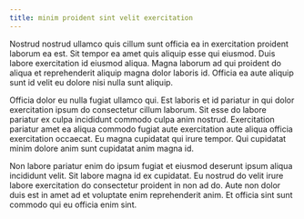 ```yaml
---
title: minim proident sint velit exercitation
---
```


Nostrud nostrud ullamco quis cillum sunt officia ea in exercitation proident laborum ea est. Sit tempor ea amet quis aliquip esse qui eiusmod. Duis labore exercitation id eiusmod aliqua. Magna laborum ad qui proident do aliqua et reprehenderit aliquip magna dolor laboris id. Officia ea aute aliquip sunt id velit eu dolore nisi nulla sunt aliquip.

Officia dolor eu nulla fugiat ullamco qui. Est laboris et id pariatur in qui dolor exercitation ipsum do consectetur cillum laborum. Sit esse do labore pariatur ex culpa incididunt commodo culpa anim nostrud. Exercitation pariatur amet ea aliqua commodo fugiat aute exercitation aute aliqua officia exercitation occaecat. Eu magna cupidatat qui irure tempor. Qui cupidatat minim dolore anim sunt cupidatat anim magna id.

Non labore pariatur enim do ipsum fugiat et eiusmod deserunt ipsum aliqua incididunt velit. Sit labore magna id ex cupidatat. Eu nostrud do velit irure labore exercitation do consectetur proident in non ad do. Aute non dolor duis est in amet ad et voluptate enim reprehenderit anim. Et officia sint sunt commodo qui eu officia enim sint.